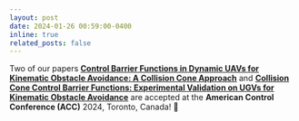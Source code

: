 ```yaml
---
layout: post
date: 2024-01-26 00:59:00-0400
inline: true
related_posts: false
---
```


Two of our papers <strong>[Control Barrier Functions in Dynamic UAVs for Kinematic Obstacle Avoidance: A Collision Cone Approach](https://arxiv.org/pdf/2303.15871)</strong> and <strong>[Collision Cone Control Barrier Functions: Experimental Validation on UGVs for Kinematic Obstacle Avoidance](https://arxiv.org/pdf/2310.10839)</strong> are accepted at the **American Control Conference (ACC)** 2024, Toronto, Canada! :tada:
